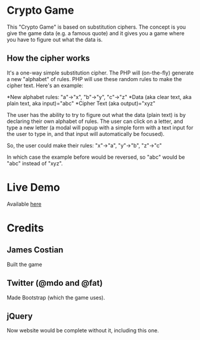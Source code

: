 Crypto Game
===========

This "Crypto Game" is based on substitution ciphers. The concept is you give the game data (e.g. a famous quote) and it gives you a game where you have to figure out what the data is.


How the cipher works
--------------------

It's a one-way simple substitution cipher. The PHP will (on-the-fly) generate a new "alphabet" of rules. PHP will use these random rules to make the cipher text. Here's an example:

*New alphabet rules: "a"->"x", "b"->"y", "c"->"z"
*Data (aka clear text, aka plain text, aka input)="abc"
*Cipher Text (aka output)="xyz"

The user has the ability to try to figure out what the data (plain text) is by declaring their own alphabet of rules. The user can click on a letter, and type a new letter (a modal will popup with a simple form with a text input for the user to type in, and that input will automatically be focused).

So, the user could make their rules: "x"->"a", "y"->"b", "z"->"c"

In which case the example before would be reversed, so "abc" would be "abc" instead of "xyz".


Live Demo
=========

Available [here](http://jamescostian.com/game)


Credits
=======

James Costian
-------------

Built the game


Twitter (@mdo and @fat)
-----------------------

Made Bootstrap (which the game uses).


jQuery
------

Now website would be complete without it, including this one.